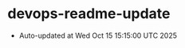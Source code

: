 # devops-readme-update
<!--START_SECTION:activity-->
- Auto-updated at Wed Oct 15 15:15:00 UTC 2025
<!--END_SECTION:activity-->

